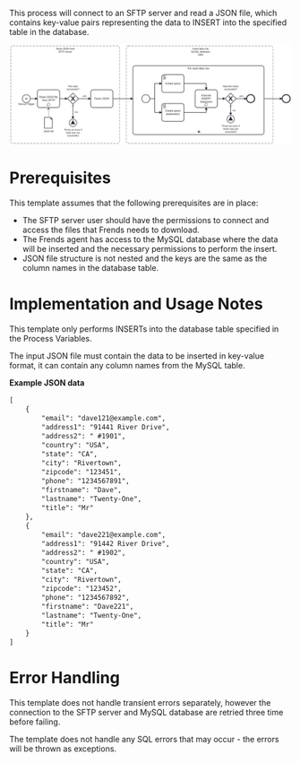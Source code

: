 This process will connect to an SFTP server and read a JSON file, which contains key-value pairs representing the data to INSERT into the specified table in the database.

![Template](assets/JSON_file_from_SFTP_to_MySQL_Database_INSERT.svg)

# Prerequisites

This template assumes that the following prerequisites are in place:

- The SFTP server user should have the permissions to connect and access 
  the files that Frends needs to download.
- The Frends agent has access to the MySQL database where the data will be inserted and the necessary permissions to perform the insert.
- JSON file structure is not nested and the keys are the same as the column names in the database table.

# Implementation and Usage Notes

This template only performs INSERTs into the database table specified in the Process Variables.

The input JSON file must contain the data to be inserted in key-value format, it can contain any column names from the MySQL table.

**Example JSON data**

```
[
	{
		"email": "dave121@example.com",
		"address1": "91441 River Drive",
		"address2": " #1901",
		"country": "USA",
		"state": "CA",
		"city": "Rivertown",
		"zipcode": "123451",
		"phone": "1234567891",
		"firstname": "Dave",
		"lastname": "Twenty-One",
		"title": "Mr"
	},
	{
		"email": "dave221@example.com",
		"address1": "91442 River Drive",
		"address2": " #1902",
		"country": "USA",
		"state": "CA",
		"city": "Rivertown",
		"zipcode": "123452",
		"phone": "1234567892",
		"firstname": "Dave221",
		"lastname": "Twenty-One",
		"title": "Mr"
	}
]
```

# Error Handling

This template does not handle transient errors separately, however the connection to the SFTP server and MySQL database are retried three time before failing.

The template does not handle any SQL errors that may occur - the errors will be thrown as exceptions.

